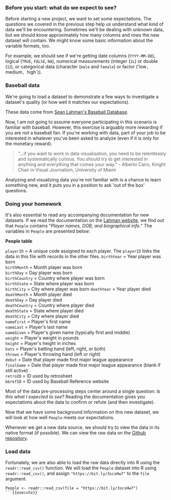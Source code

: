### Before you start: what do we expect to see?

Before starting a new project, we want to set some expectations. The questions we covered in the previous step help us understand what kind of data we'll be encountering. Sometimes we'll be dealing with unknown data, but we should know approximately how many columns and rows the new dataset will contain. We might know some basic information about the variable formats, too. 

For example, we should see if we're getting date columns (`YYYY-MM-DD`), logical (`TRUE`, `FALSE`, `NA`), numerical measurements (integer (`1L`) or double (`1`)), or categorical data (character (`male` and `female`) or factor ('low`, `medium`, `high`)).

### Baseball data 

We're going to load a dataset to demonstrate a few ways to investigate a dataset's quality (or how well it matches our expectations).

These data come from [Sean Lahman's Baseball Database](http://www.seanlahman.com/baseball-archive/statistics/).

Now, I am not going to assume everyone participating in this scenario is familiar with baseball. However, this exercise is arguably more rewarding if you are *not* a baseball fan. If you're working with data, part of your job to be interested in whatever you've been asked to analyze (even if it is only for the monetary reward).

> "...if you want to work in data visualisation, you need to be relentlessly and systematically curious. You should try to get interested in anything and everything that comes your way." - Alberto Cairo, Knight Chair in Visual Journalism, University of Miami

Analyzing and visualizing data you're not familiar with is a chance to learn something new, and it puts you in a position to ask 'out of the box' questions. 

### Doing your homework

It's also essential to read any accompanying documentation for new datasets. If we read the documentation on the [Lahman website](http://www.seanlahman.com/files/database/readme2017.txt), we find out that `People` contains "*Player names, DOB, and biographical info.*" 
The variables in `People` are presented below: 

**People table**

`playerID` = A unique code assigned to each player. The `playerID` links the data in this file with records in the other files.
`birthYear` = Year player was born  
`birthMonth` = Month player was born  
`birthDay` = Day player was born  
`birthCountry` = Country where player was born  
`birthState` = State where player was born  
`birthCity` = City where player was born
`deathYear` = Year player died  
`deathMonth` = Month player died  
`deathDay` = Day player died  
`deathCountry` = Country where player died   
`deathState` = State where player died  
`deathCity` = City where player died  
`nameFirst` = Player's first name  
`nameLast` = Player's last name  
`nameGiven` = Player's given name (typically first and middle)  
`weight` = Player's weight in pounds  
`height` = Player's height in inches  
`bats` = Player's batting hand (left, right, or both)          
`throws` = Player's throwing hand (left or right)  
`debut` = Date that player made first major league appearance  
`finalGame` = Date that player made first major league appearance (blank if still active)  
`retroID` = ID used by retrosheet  
`bbrefID` = ID used by Baseball Reference website

Most of the data pre-processing steps center around a single question: *Is this what I expected to see*? Reading the documentation gives you expectations about the data to confirm or refute (and then investigate).

Now that we have some background information on this new dataset, we will look at how well `People` meets our expectations.  

Whenever we get a new data source, we should try to view the data in its native format (if possible). We can view the raw data on the [Github repository](https://resources.oreilly.com/katacoda/martin-frigaard/blob/master/03-effective-storytelling/data/People.csv). 

### Load data

Fortunately, we are also able to load the raw data directly into R using the `readr::read_csv()` function. We will load the `People` dataset into R using `readr::read_csv()`, and assign `"https://bit.ly/3scsHw7"` to the `file` argument. 

```
People <- readr::read_csv(file = "https://bit.ly/3scsHw7")
```{{execute}}

